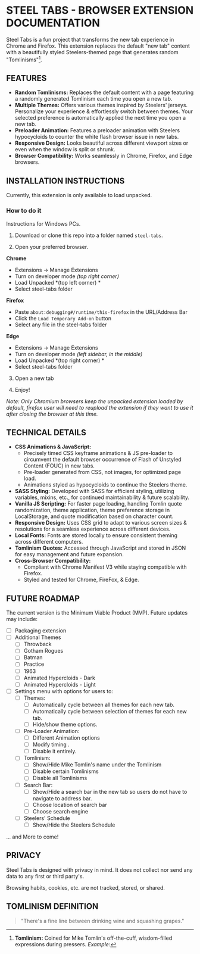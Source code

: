 # STEEL TABS - BROWSER EXTENSION DOCUMENTATION

Steel Tabs is a fun project that transforms the new tab experience in Chrome and Firefox. This extension replaces the default "new tab" content with a beautifully styled Steelers-themed page that generates random "Tomlinisms"[^1]. 

## FEATURES

- **Random Tomlinisms:** Replaces the default content with a page featuring a randomly generated Tomlinism each time you open a new tab.
- **Multiple Themes:** Offers various themes inspired by Steelers' jerseys. Personalize your experience & effortlessly switch between themes. Your selected preference is automatically applied the next time you open a new tab.
- **Preloader Animation:** Features a preloader animation with Steelers hypocycloids to counter the white flash browser issue in new tabs.
- **Responsive Design:** Looks beautiful across different viewport sizes or even when the window is split or shrunk.
- **Browser Compatibility:** Works seamlessly in Chrome, Firefox, and Edge browsers.

## INSTALLATION INSTRUCTIONS
Currently, this extension is only available to load unpacked. 

### How to do it
Instructions for Windows PCs.

1. Download or clone this repo into a folder named `steel-tabs`.

2. Open your preferred browser.

**Chrome** 
 - Extensions -> Manage Extensions
 - Turn on developer mode *(top right corner)*
 - Load Unpacked *(top left corner) *
 - Select steel-tabs folder
 
**Firefox**
 - Paste `about:debugging#/runtime/this-firefox` in the URL/Address Bar
 - Click the `Load Temporary Add-on` button
 - Select any file in the steel-tabs folder

**Edge**
 - Extensions -> Manage Extensions
 - Turn on developer mode *(left sidebar, in the middle)*
 - Load Unpacked *(top right corner) *
 - Select steel-tabs folder

3. Open a new tab

4. Enjoy!

*Note: Only Chromium browsers keep the unpacked extension loaded by default, firefox user will need to reupload the extension if they want to use it after closing the browser at this time.*

## TECHNICAL DETAILS

- **CSS Animations & JavaScript:** 
	- Precisely timed CSS keyframe animations & JS pre-loader to circumvent the default browser occurrence of Flash of Unstyled Content (FOUC) in new tabs.
	- Pre-loader generated from CSS, not images, for optimized page load.
	- Animations styled as hypocycloids to continue the Steelers theme.
- **SASS Styling:** Developed with SASS for efficient styling, utilizing variables, mixins, etc., for continued maintainability & future scalability.
- **Vanilla JS Scripting:** For faster page loading, handling Tomlin quote randomization, theme application, theme preference storage in LocalStorage, and quote modification based on character count.
- **Responsive Design:** Uses CSS grid to adapt to various screen sizes & resolutions for a seamless experience across different devices.
- **Local Fonts:** Fonts are stored locally to ensure consistent theming across different computers.
- **Tomlinism Quotes:** Accessed through JavaScript and stored in JSON for easy management and future expansion.
- **Cross-Browser Compatibility:** 
	- Compliant with Chrome Manifest V3 while staying compatible with Firefox.
	- Styled and tested for Chrome, FireFox, & Edge.

## FUTURE ROADMAP

The current version is the Minimum Viable Product (MVP). Future updates may include:

- [ ] Packaging extension
- [ ] Additional Themes
	- [ ] Throwback
	- [ ] Gotham Rogues
	- [ ] Batman
	- [ ] Practice
	- [ ] 1963
	- [ ] Animated Hypercloids - Dark
	- [ ] Animated Hypercloids - Light
- [ ] Settings menu with options for users to:
	- [ ] Themes: 
		- [ ] Automatically cycle between all themes for each new tab.
		- [ ] Automatically cycle between selection of themes for each new tab.
		- [ ] Hide/show theme options.
	- [ ] Pre-Loader Animation:
		- [ ] Different Animation options
		- [ ] Modify timing .
		- [ ] Disable it entirely.
	- [ ] Tomlinism:
		- [ ] Show/Hide Mike Tomlin's name under the Tomlinism
		- [ ] Disable certain Tomlinisms
		- [ ] Disable all Tomlinisms
	- [ ] Search Bar:
		- [ ] Show/Hide a search bar in the new tab so users do not have to navigate to address bar.
		- [ ] Choose location of search bar
		- [ ] Choose search engine 
	- [ ] Steelers' Schedule
		- [ ] Show/Hide the Steelers Schedule

... and More to come!

## PRIVACY
Steel Tabs is designed with privacy in mind. It does not collect nor send any data to any first or third party's. 

Browsing habits, cookies, etc. are not tracked, stored, or shared. 


## TOMLINISM DEFINITION

[^1]: **Tomlinism:** Coined for Mike Tomlin's off-the-cuff, wisdom-filled expressions during pressers. *Example*:

> "There's a fine line between drinking wine and squashing grapes."

